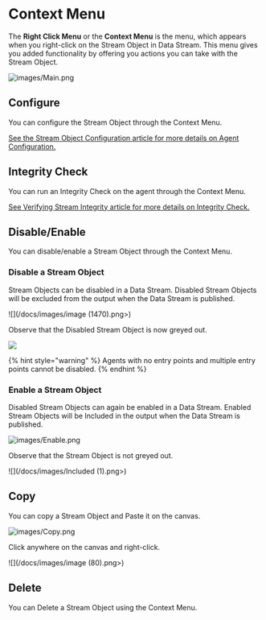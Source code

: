 # Context Menu

The **Right Click Menu** or the **Context Menu** is the menu, which appears when you right-click on the Stream Object in Data Stream. This menu gives you added functionality by offering you actions you can take with the Stream Object.

![images/Main.png](/docs/images/Main.png)

## Configure

You can configure the Stream Object through the Context Menu.

[See the Stream Object Configuration article for more details on Agent Configuration.](../../concepts/data-stream/stream-object-configuration.md)

## Integrity Check

You can run an Integrity Check on the agent through the Context Menu.

[See Verifying Stream Integrity article for more details on Integrity Check.](../../concepts/data-stream/verifying-stream-integrity.md)

## Disable/Enable

You can disable/enable a Stream Object through the Context Menu.

### Disable a Stream Object

Stream Objects can be disabled in a Data Stream. Disabled Stream Objects will be excluded from the output when the Data Stream is published.&#x20;

![](/docs/images/image (1470).png>)

Observe that the Disabled Stream Object is now greyed out.

![](/docs/images/_Exluded.png)

{% hint style="warning" %}
Agents with no entry points and multiple entry points cannot be disabled.&#x20;
{% endhint %}

### Enable a Stream Object

Disabled Stream Objects can again be enabled in a Data Stream. Enabled Stream Objects will be Included in the output when the Data Stream is published.&#x20;

![images/Enable.png](/docs/images/Enable.png)

Observe that the Stream Object is not greyed out.

![](/docs/images/Included (1).png>)

## Copy

You can copy a Stream Object and Paste it on the canvas.

![images/Copy.png](/docs/images/Copy.png)

Click anywhere on the canvas and right-click.

![](/docs/images/image (80).png>)

## Delete

You can Delete a Stream Object using the Context Menu.



